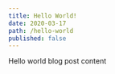 ```yaml
---
title: Hello World!
date: 2020-03-17
path: /hello-world
published: false
---
```


Hello world blog post content